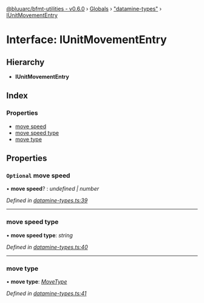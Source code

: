 [@bluuarc/bfmt-utilities - v0.6.0](../README.md) › [Globals](../globals.md) › ["datamine-types"](../modules/_datamine_types_.md) › [IUnitMovementEntry](_datamine_types_.iunitmovemententry.md)

# Interface: IUnitMovementEntry

## Hierarchy

* **IUnitMovementEntry**

## Index

### Properties

* [move speed](_datamine_types_.iunitmovemententry.md#optional-move-speed)
* [move speed type](_datamine_types_.iunitmovemententry.md#move-speed-type)
* [move type](_datamine_types_.iunitmovemententry.md#move-type)

## Properties

### `Optional` move speed

• **move speed**? : *undefined | number*

*Defined in [datamine-types.ts:39](https://github.com/BluuArc/bfmt-utilities/blob/master/src/datamine-types.ts#L39)*

___

###  move speed type

• **move speed type**: *string*

*Defined in [datamine-types.ts:40](https://github.com/BluuArc/bfmt-utilities/blob/master/src/datamine-types.ts#L40)*

___

###  move type

• **move type**: *[MoveType](../enums/_datamine_types_.movetype.md)*

*Defined in [datamine-types.ts:41](https://github.com/BluuArc/bfmt-utilities/blob/master/src/datamine-types.ts#L41)*
